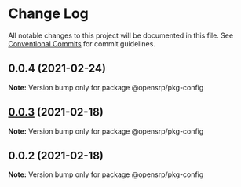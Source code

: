 # Change Log

All notable changes to this project will be documented in this file.
See [Conventional Commits](https://conventionalcommits.org) for commit guidelines.

## 0.0.4 (2021-02-24)

**Note:** Version bump only for package @opensrp/pkg-config

## [0.0.3](https://github.com/opensrp/web/compare/@opensrp/pkg-config@0.0.2...@opensrp/pkg-config@0.0.3) (2021-02-18)

**Note:** Version bump only for package @opensrp/pkg-config

## 0.0.2 (2021-02-18)

**Note:** Version bump only for package @opensrp/pkg-config
